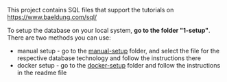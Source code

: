 This project contains SQL files that support the tutorials on https://www.baeldung.com/sql/ 

To setup the database on your local system, **go to the folder "1-setup"**. There are two methods you can use:
- manual setup - go to the [manual-setup](1-setup/manual-setup) folder, and select the file for the respective database technology and follow the instructions there
- docker setup - go to the [docker-setup](1-setup/docker-setup) folder and follow the instructions in the readme file

